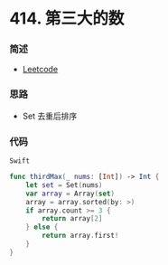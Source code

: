 # 414. 第三大的数

### 简述

- [Leetcode](https://leetcode-cn.com/problems/third-maximum-number/)

### 思路

- Set 去重后排序

### 代码

`Swift`

```swift
func thirdMax(_ nums: [Int]) -> Int {
    let set = Set(nums)
    var array = Array(set)
    array = array.sorted(by: >)
    if array.count >= 3 {
        return array[2]
    } else {
        return array.first!
    }
}

```